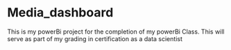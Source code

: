# Media_dashboard
This is my powerBi project for the completion of my powerBi Class. This will serve as part of my grading in certification as a data scientist
